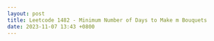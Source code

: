 ```yaml
---
layout: post
title: Leetcode 1482 - Minimum Number of Days to Make m Bouquets
date: 2023-11-07 13:43 +0800
---
```

